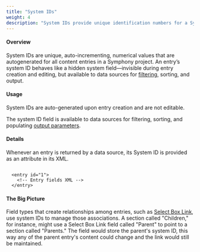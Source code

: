 ```yaml
---
title: "System IDs"
weight: 4
description: "System IDs provide unique identification numbers for a Symphony project's content entries."
---
```


#### Overview

System IDs are unique, auto-incrementing, numerical values that are autogenerated for all content <a rel="concept">entries</a> in a Symphony project. An entry’s system ID behaves like a hidden system field—invisible during entry creation and editing, but available to <a rel="concept">data sources</a> for <a rel="concept" href="data-source-filters">filtering</a>, sorting, and output.

#### Usage

System IDs are auto-generated upon entry creation and are not editable. 

The system ID field is available to data sources for filtering, sorting, and populating <a rel="concept" href="data-source-output-parameters">output parameters</a>.

#### Details

Whenever an entry is returned by a data source, its System ID is provided as an attribute in its <a rel="concept">XML</a>.

<pre><code>
  &lt;entry id="1"&gt;
    &lt;!-- Entry fields XML --&gt;
  &lt;/entry&gt;</code></pre>
    
#### The Big Picture

<a rel="concept">Field types</a> that create relationships among entries, such as <a rel="concept" href="field-types#select-box-link">Select Box Link</a>, use system IDs to manage those associations. A section called "Children," for instance, might use a Select Box Link field called "Parent" to point to a section called "Parents." The field would store the parent's system ID, this way any of the parent entry's content could change and the link would still be maintained.
